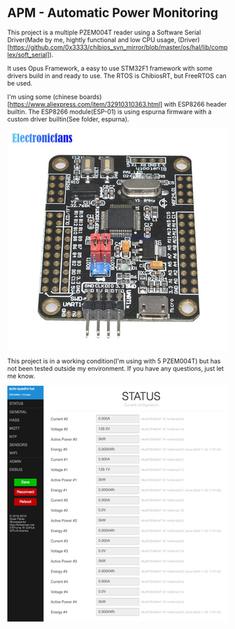 # APM - Automatic Power Monitoring

This project is a multiple PZEM004T reader using a Software Serial Driver(Made by me, hightly functional and low CPU usage, (Driver)[https://github.com/0x3333/chibios_svn_mirror/blob/master/os/hal/lib/complex/soft_serial]).

It uses Opus Framework, a easy to use STM32F1 framework with some drivers build in and ready to use. The RTOS is ChibiosRT, but FreeRTOS can be used.

I'm using some (chinese boards)[https://www.aliexpress.com/item/32910310363.html] with ESP8266 header builtin. The ESP8266 module(ESP-01) is using espurna firmware with a custom driver builtin(See folder, espurna).

![board photo](https://github.com/0x3333/apm/blob/master/.github/board.jpg)

This project is in a working condition(I'm using with 5 PZEM004T) but has not been tested outside my environment. If you have any questions, just let me know.

![espurna photo](https://github.com/0x3333/apm/blob/master/.github/espurna.png)

